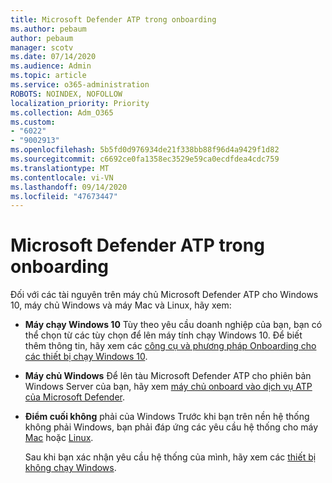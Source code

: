 ```yaml
---
title: Microsoft Defender ATP trong onboarding
ms.author: pebaum
author: pebaum
manager: scotv
ms.date: 07/14/2020
ms.audience: Admin
ms.topic: article
ms.service: o365-administration
ROBOTS: NOINDEX, NOFOLLOW
localization_priority: Priority
ms.collection: Adm_O365
ms.custom:
- "6022"
- "9002913"
ms.openlocfilehash: 5b5fd0d976934de21f338bb88f96d4a9429f1d82
ms.sourcegitcommit: c6692ce0fa1358ec3529e59ca0ecdfdea4cdc759
ms.translationtype: MT
ms.contentlocale: vi-VN
ms.lasthandoff: 09/14/2020
ms.locfileid: "47673447"
---
```

# <a name="onboarding-microsoft-defender-atp"></a>Microsoft Defender ATP trong onboarding

Đối với các tài nguyên trên máy chủ Microsoft Defender ATP cho Windows 10, máy chủ Windows và máy Mac và Linux, hãy xem: 

- **Máy chạy Windows 10** Tùy theo yêu cầu doanh nghiệp của bạn, bạn có thể chọn từ các tùy chọn để lên máy tính chạy Windows 10. Để biết thêm thông tin, hãy xem các [công cụ và phương pháp Onboarding cho các thiết bị chạy Windows 10](https://docs.microsoft.com/windows/security/threat-protection/microsoft-defender-atp/configure-endpoints). 

- **Máy chủ Windows** Để lên tàu Microsoft Defender ATP cho phiên bản Windows Server của bạn, hãy xem [máy chủ onboard vào dịch vụ ATP của Microsoft Defender](https://docs.microsoft.com/windows/security/threat-protection/microsoft-defender-atp/configure-server-endpoints).

- **Điểm cuối không**  phải của Windows  Trước khi bạn trên nền hệ thống không phải Windows, bạn phải đáp ứng các yêu cầu hệ thống cho máy [Mac](https://docs.microsoft.com/windows/security/threat-protection/microsoft-defender-atp/microsoft-defender-atp-mac#system-requirements) hoặc [Linux](https://docs.microsoft.com/windows/security/threat-protection/microsoft-defender-atp/microsoft-defender-atp-linux#system-requirements).

    Sau khi bạn xác nhận yêu cầu hệ thống của mình, hãy xem các [thiết bị không chạy Windows](https://docs.microsoft.com/windows/security/threat-protection/microsoft-defender-atp/configure-endpoints-non-windows#onboarding-non-windows-machines).